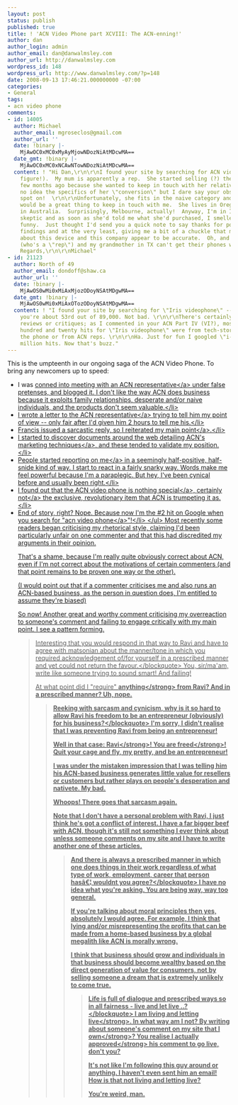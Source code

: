```yaml
---
layout: post
status: publish
published: true
title: ! 'ACN Video Phone part XCVIII: The ACN-enning!'
author: dan
author_login: admin
author_email: dan@danwalmsley.com
author_url: http://danwalmsley.com
wordpress_id: 148
wordpress_url: http://www.danwalmsley.com/?p=148
date: 2008-09-13 17:46:21.000000000 -07:00
categories:
- General
tags:
- acn video phone
comments:
- id: 14005
  author: Michael
  author_email: mgroseclos@gmail.com
  author_url: ''
  date: !binary |-
    MjAwOC0xMC0xMyAyMjowNDozNiAtMDcwMA==
  date_gmt: !binary |-
    MjAwOC0xMC0xNCAwNTowNDozNiAtMDcwMA==
  content: ! "Hi Dan,\r\n\r\nI found your site by searching for ACN video phone (go
    figure!).  My mum is apparently a rep.  She started selling (?) these things a
    few months ago because she wanted to keep in touch with her relatives.  I have
    no idea the specifics of her \"conversion\" but I dare say your observations are
    spot on!  \r\n\r\nUnfortunately, she fits in the naive category and was sure this
    would be a great thing to keep in touch with me.  She lives in Oregon and I'm
    in Australia.  Surprisingly, Melbourne, actually!  Anyway, I'm in IT, a natural
    skeptic and as soon as she'd told me what she'd purchased, I smelled something
    funny.  Just thought I'd send you a quick note to say thanks for posting your
    findings and at the very least, giving me a bit of a chuckle that my feelings
    about this device and this company appear to be accurate.  Oh, and both my mother
    (who's a \"rep\") and my grandmother in TX can't get their phones working!\r\n\r\nKind
    Regards,\r\n\r\nMichael"
- id: 21123
  author: North of 49
  author_email: dondoff@shaw.ca
  author_url: ''
  date: !binary |-
    MjAwOS0wMi0xMiAxMjozODoyNSAtMDgwMA==
  date_gmt: !binary |-
    MjAwOS0wMi0xMiAxOTozODoyNSAtMDgwMA==
  content: ! "I found your site by searching for \"Iris videophone\" -- as of today
    you're about 53rd out of 89,000. Not bad. \r\n\r\nThere's certainly a dearth of
    reviews or critiques; as I commented in your ACN Part IV (VI?), most of the first
    hundred and twenty hits for \"Iris videophone\" were from tech-store sites selling
    the phone or from ACN reps. \r\n\r\nHa. Just for fun I googled \"i-phone\". 849
    million hits. Now that's buzz."
---
```

This is the umpteenth in our ongoing saga of the ACN Video Phone. To bring any newcomers up to speed:
<ul>
	<li>I was <a href="http:&#47;&#47;www.danwalmsley.com&#47;2008&#47;06&#47;06&#47;i-will-crush-you-under-a-pyramid-of-lam&#47;">conned into meeting with an ACN representative<&#47;a> under false pretenses, and blogged it. I don't like the way ACN does business because it exploits family relationships, desperate and&#47;or naive individuals, and the products don't seem valuable.<&#47;li>
	<li>I wrote <a href="http:&#47;&#47;www.danwalmsley.com&#47;2008&#47;06&#47;06&#47;acn-video-phone-malarky-update&#47;">a letter to the ACN representative<&#47;a> trying to tell him my point of view -- only fair after I'd given him 2 hours to tell me his.<&#47;li>
	<li>Francis issued a sarcastic reply, so <a href="http:&#47;&#47;www.danwalmsley.com&#47;2008&#47;06&#47;07&#47;acn-and-business-part-iii&#47;">I reiterated my main point<&#47;a>.<&#47;li>
	<li>I started to discover <a href="http:&#47;&#47;www.danwalmsley.com&#47;2008&#47;06&#47;07&#47;acn-and-mlm-marketing-techniques-part-iv&#47;">documents around the web detailing ACN's marketing techniques<&#47;a>, and these tended to validate my position.<&#47;li>
	<li>People started <a href="http:&#47;&#47;www.danwalmsley.com&#47;2008&#47;06&#47;08&#47;acn-part-v-people-are-trying-to-discredit-me&#47;">reporting on me<&#47;a> in a seemingly half-positive, half-snide kind of way. I start to react in a fairly snarky way. Words make me feel powerful because I'm a paraplegic. But hey, I've been cynical before and usually been right.<&#47;li>
	<li>I found out that the <a href="http:&#47;&#47;www.danwalmsley.com&#47;2008&#47;06&#47;08&#47;acn-part-vi-the-video-phone-business-model&#47;">ACN video phone is nothing special<&#47;a>, <a href="http:&#47;&#47;www.danwalmsley.com&#47;2008&#47;06&#47;12&#47;acn-video-phone-part-vii-behind-the-game&#47;">certainly not<&#47;a> the exclusive, revolutionary item that ACN is trumpeting it as.<&#47;li>
	<li>End of story, right? Nope. Because now I'm the #2 hit on Google when you search for "<a href="http:&#47;&#47;www.google.com&#47;search?q=acn+video+phone">acn video phone<&#47;a>"!<&#47;li>
<&#47;ul>
Most recently some readers began criticising my rhetorical style, claiming I'd been particularly unfair on one commenter and that this had discredited my arguments in their opinion.

That's a shame, because I'm really quite obviously correct about ACN, even if I'm not correct about the motivations of certain commenters (and that point remains to be proven one way or the other).

(I would point out that if a commenter criticises me and also runs an ACN-based business, as the person in question does, I'm entitled to assume they're biased)

So now! Another great and worthy comment criticising my overreaction to someone's comment and failing to engage critically with my main point. I see a pattern forming.
<blockquote>Interesting that you would respond in that way to Ravi and have to agree with matsonian about the manner&#47;tone in which you required acknowledgement of&#47;for yourself in a prescribed manner and yet could not return the favour.<&#47;blockquote>
You, sir&#47;ma'am, write like someone trying to sound smart! And failing!

At what point did I "require" <strong>anything<&#47;strong> from Ravi? And in a prescribed manner? Uh, nope.
<blockquote>Reeking with sarcasm and cynicism, why is it so hard to allow Ravi his freedom to be an entrepreneur (obviously) for his business?<&#47;blockquote>
I'm sorry, I didn't realise that I was preventing Ravi from being an entrepreneur!

Well in that case: <strong>Ravi<&#47;strong>! You are <strong>freed<&#47;strong>! Quit your cage and fly, my pretty, and be an entrepreneur!

I was under the mistaken impression that I was telling him his ACN-based business generates little value for resellers or customers but rather plays on people's desperation and nativete. My bad.

Whoops! There goes that sarcasm again.

Note that I don't have a personal problem with Ravi, I just think he's got a conflict of interest. I have a far bigger beef with ACN, though it's still not something I ever think about unless someone comments on my site and I have to write another one of these articles.
<blockquote>And there is always a prescribed manner in which one does things in their work regardless of what type of work, employment, career that person has&acirc;&euro;&brvbar; wouldnt you agree?<&#47;blockquote>
I have no idea what you're asking. You are being way, way too general.

If you're talking about moral principles then yes, absolutely I would agree. For example, I think that lying and&#47;or misrepresenting the profits that can be made from a home-based business by a global megalith like ACN is morally wrong.

I think that business should grow and individuals in that business should become wealthy based on the direct generation of value for consumers, not by selling someone a dream that is extremely unlikely to come true.
<blockquote>Life is full of dialogue and prescribed ways so in all fairness - live and let live ..?<&#47;blockquote>
<strong>I am living and letting live<&#47;strong>. In what way am I not? By writing about someone's comment on <strong>my site that I own<&#47;strong>? You realise I actually <strong>approved<&#47;strong> his comment to go live, don't you?

It's not like I'm following this guy around or anything. I haven't even sent him an email! How is that not living and letting live?

You're weird, man.
